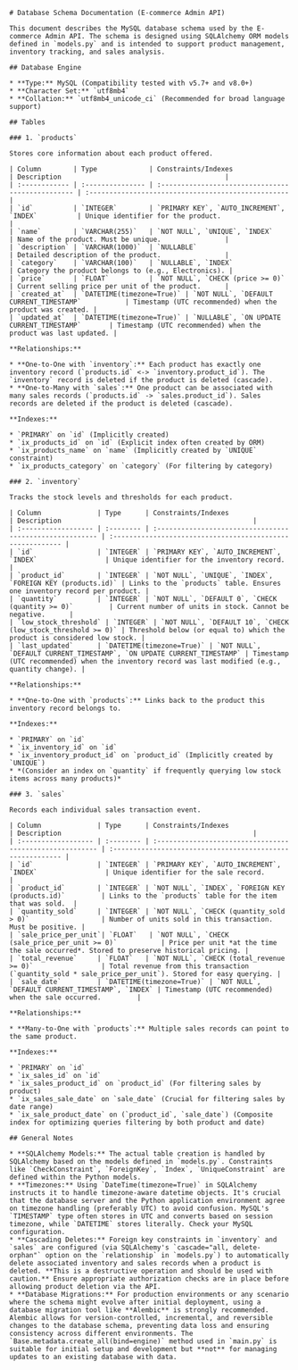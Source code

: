     # Database Schema Documentation (E-commerce Admin API)

    This document describes the MySQL database schema used by the E-commerce Admin API. The schema is designed using SQLAlchemy ORM models defined in `models.py` and is intended to support product management, inventory tracking, and sales analysis.

    ## Database Engine

    * **Type:** MySQL (Compatibility tested with v5.7+ and v8.0+)
    * **Character Set:** `utf8mb4`
    * **Collation:** `utf8mb4_unicode_ci` (Recommended for broad language support)

    ## Tables

    ### 1. `products`

    Stores core information about each product offered.

    | Column        | Type             | Constraints/Indexes                               | Description                                         |
    | :------------ | :--------------- | :------------------------------------------------ | :-------------------------------------------------- |
    | `id`          | `INTEGER`        | `PRIMARY KEY`, `AUTO_INCREMENT`, `INDEX`          | Unique identifier for the product.                  |
    | `name`        | `VARCHAR(255)`   | `NOT NULL`, `UNIQUE`, `INDEX`                     | Name of the product. Must be unique.                |
    | `description` | `VARCHAR(1000)`  | `NULLABLE`                                        | Detailed description of the product.                |
    | `category`    | `VARCHAR(100)`   | `NULLABLE`, `INDEX`                               | Category the product belongs to (e.g., Electronics). |
    | `price`       | `FLOAT`          | `NOT NULL`, `CHECK (price >= 0)`                  | Current selling price per unit of the product.      |
    | `created_at`  | `DATETIME(timezone=True)` | `NOT NULL`, `DEFAULT CURRENT_TIMESTAMP`           | Timestamp (UTC recommended) when the product was created. |
    | `updated_at`  | `DATETIME(timezone=True)` | `NULLABLE`, `ON UPDATE CURRENT_TIMESTAMP`       | Timestamp (UTC recommended) when the product was last updated. |

    **Relationships:**

    * **One-to-One with `inventory`:** Each product has exactly one inventory record (`products.id` <-> `inventory.product_id`). The `inventory` record is deleted if the product is deleted (cascade).
    * **One-to-Many with `sales`:** One product can be associated with many sales records (`products.id` -> `sales.product_id`). Sales records are deleted if the product is deleted (cascade).

    **Indexes:**

    * `PRIMARY` on `id` (Implicitly created)
    * `ix_products_id` on `id` (Explicit index often created by ORM)
    * `ix_products_name` on `name` (Implicitly created by `UNIQUE` constraint)
    * `ix_products_category` on `category` (For filtering by category)

    ### 2. `inventory`

    Tracks the stock levels and thresholds for each product.

    | Column              | Type      | Constraints/Indexes                                      | Description                                                |
    | :------------------ | :-------- | :------------------------------------------------------- | :--------------------------------------------------------- |
    | `id`                | `INTEGER` | `PRIMARY KEY`, `AUTO_INCREMENT`, `INDEX`                 | Unique identifier for the inventory record.                |
    | `product_id`        | `INTEGER` | `NOT NULL`, `UNIQUE`, `INDEX`, `FOREIGN KEY (products.id)` | Links to the `products` table. Ensures one inventory record per product. |
    | `quantity`          | `INTEGER` | `NOT NULL`, `DEFAULT 0`, `CHECK (quantity >= 0)`         | Current number of units in stock. Cannot be negative.      |
    | `low_stock_threshold` | `INTEGER` | `NOT NULL`, `DEFAULT 10`, `CHECK (low_stock_threshold >= 0)` | Threshold below (or equal to) which the product is considered low stock. |
    | `last_updated`      | `DATETIME(timezone=True)` | `NOT NULL`, `DEFAULT CURRENT_TIMESTAMP`, `ON UPDATE CURRENT_TIMESTAMP` | Timestamp (UTC recommended) when the inventory record was last modified (e.g., quantity change). |

    **Relationships:**

    * **One-to-One with `products`:** Links back to the product this inventory record belongs to.

    **Indexes:**

    * `PRIMARY` on `id`
    * `ix_inventory_id` on `id`
    * `ix_inventory_product_id` on `product_id` (Implicitly created by `UNIQUE`)
    * *(Consider an index on `quantity` if frequently querying low stock items across many products)*

    ### 3. `sales`

    Records each individual sales transaction event.

    | Column              | Type      | Constraints/Indexes                                      | Description                                                |
    | :------------------ | :-------- | :------------------------------------------------------- | :--------------------------------------------------------- |
    | `id`                | `INTEGER` | `PRIMARY KEY`, `AUTO_INCREMENT`, `INDEX`                 | Unique identifier for the sale record.                     |
    | `product_id`        | `INTEGER` | `NOT NULL`, `INDEX`, `FOREIGN KEY (products.id)`         | Links to the `products` table for the item that was sold.  |
    | `quantity_sold`     | `INTEGER` | `NOT NULL`, `CHECK (quantity_sold > 0)`                  | Number of units sold in this transaction. Must be positive. |
    | `sale_price_per_unit`| `FLOAT`   | `NOT NULL`, `CHECK (sale_price_per_unit >= 0)`           | Price per unit *at the time the sale occurred*. Stored to preserve historical pricing. |
    | `total_revenue`     | `FLOAT`   | `NOT NULL`, `CHECK (total_revenue >= 0)`                 | Total revenue from this transaction (`quantity_sold * sale_price_per_unit`). Stored for easy querying. |
    | `sale_date`         | `DATETIME(timezone=True)` | `NOT NULL`, `DEFAULT CURRENT_TIMESTAMP`, `INDEX` | Timestamp (UTC recommended) when the sale occurred.         |

    **Relationships:**

    * **Many-to-One with `products`:** Multiple sales records can point to the same product.

    **Indexes:**

    * `PRIMARY` on `id`
    * `ix_sales_id` on `id`
    * `ix_sales_product_id` on `product_id` (For filtering sales by product)
    * `ix_sales_sale_date` on `sale_date` (Crucial for filtering sales by date range)
    * `ix_sale_product_date` on (`product_id`, `sale_date`) (Composite index for optimizing queries filtering by both product and date)

    ## General Notes

    * **SQLAlchemy Models:** The actual table creation is handled by SQLAlchemy based on the models defined in `models.py`. Constraints like `CheckConstraint`, `ForeignKey`, `Index`, `UniqueConstraint` are defined within the Python models.
    * **Timezones:** Using `DateTime(timezone=True)` in SQLAlchemy instructs it to handle timezone-aware datetime objects. It's crucial that the database server and the Python application environment agree on timezone handling (preferably UTC) to avoid confusion. MySQL's `TIMESTAMP` type often stores in UTC and converts based on session timezone, while `DATETIME` stores literally. Check your MySQL configuration.
    * **Cascading Deletes:** Foreign key constraints in `inventory` and `sales` are configured (via SQLAlchemy's `cascade="all, delete-orphan"` option on the `relationship` in `models.py`) to automatically delete associated inventory and sales records when a product is deleted. **This is a destructive operation and should be used with caution.** Ensure appropriate authorization checks are in place before allowing product deletion via the API.
    * **Database Migrations:** For production environments or any scenario where the schema might evolve after initial deployment, using a database migration tool like **Alembic** is strongly recommended. Alembic allows for version-controlled, incremental, and reversible changes to the database schema, preventing data loss and ensuring consistency across different environments. The `Base.metadata.create_all(bind=engine)` method used in `main.py` is suitable for initial setup and development but **not** for managing updates to an existing database with data.
    